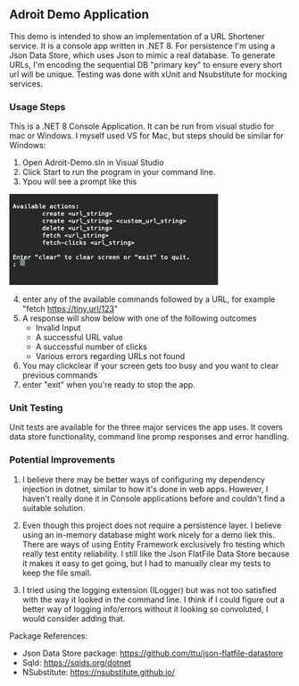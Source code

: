## Adroit Demo Application

This demo is intended to show an implementation of a URL Shortener service. It is a console app written in .NET 8. For persistence I'm using a Json Data Store, which uses Json to mimic a real database. To generate URLs, I'm encoding the sequential DB "primary key" to ensure every short url will be unique. Testing was done with xUnit and Nsubstitute for mocking services.

### Usage Steps
This is a .NET 8 Console Application. It can be run from visual studio for mac or Windows. I myself used VS for Mac, but steps should be similar for Windows:

1. Open Adroit-Demo.sln in Visual Studio
2. Click Start to run the program in your command line.
3. Ypou will see a prompt like this

  ![alt text](image.png)

4. enter any of the available commands followed by a URL, for example "fetch https://tiny.url/123"
5. A response will show below with one of the following outcomes
    * Invalid Input
    * A successful URL value
    * A successful number of clicks
    * Various errors regarding URLs not found
6. You may clickclear if your screen gets too busy and you want to clear previous commands
7. enter "exit" when you're ready to stop the app.

### Unit Testing
Unit tests are available for the three major services the app uses. It covers data store functionality, command line promp responses and error handling.

### Potential Improvements
1. I believe there may be better ways of configuring my dependency injection in dotnet, similar to how it's done in web apps. However, I haven't really done it in Console applications before and couldn't find a suitable solution.

2. Even though this project does not require a persistence layer. I believe using an in-memory database might work nicely for a demo liek this. There are ways of using Entity Framework exclusively fro testing which really test entity reliability. I still like the Json FlatFile Data Store because it makes it easy to get going, but I had to manually clear my tests to keep the file small. 

3. I tried using the logging extension (ILogger) but was not too satisfied with the way it looked in the command line. I think if I could figure out a better way of logging info/errors without it looking so convoluted, I would consider adding that.

Package References:
* Json Data Store package: https://github.com/ttu/json-flatfile-datastore
* SqId: https://sqids.org/dotnet
* NSubstitute: https://nsubstitute.github.io/